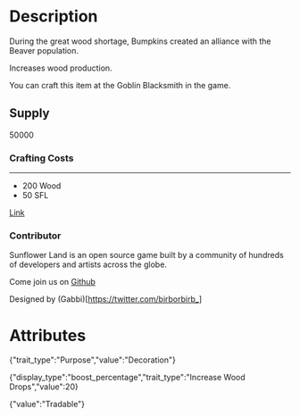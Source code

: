 # Description

During the great wood shortage, Bumpkins created an alliance with the Beaver population.

Increases wood production.

You can craft this item at the Goblin Blacksmith in the game.

## Supply

50000

### Crafting Costs

---

- 200 Wood
- 50 SFL

[Link](https://docs.sunflower-land.com/player-guides/rare-and-limited-items#boosts)

### Contributor

Sunflower Land is an open source game built by a community of hundreds of developers and artists across the globe.

Come join us on [Github](https://github.com/sunflower-land/sunflower-land)

Designed by (Gabbi)[https://twitter.com/birborbirb_]

# Attributes

{"trait_type":"Purpose","value":"Decoration"}

{"display_type":"boost_percentage","trait_type":"Increase Wood Drops","value":20}

{"value":"Tradable"}
